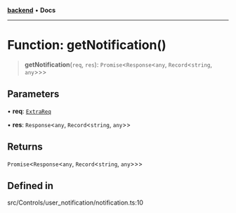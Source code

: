[**backend**](../../../../README.md) • **Docs**

***

# Function: getNotification()

> **getNotification**(`req`, `res`): `Promise`\<`Response`\<`any`, `Record`\<`string`, `any`\>\>\>

## Parameters

• **req**: [`ExtraReq`](../../../../type/interfaces/ExtraReq.md)

• **res**: `Response`\<`any`, `Record`\<`string`, `any`\>\>

## Returns

`Promise`\<`Response`\<`any`, `Record`\<`string`, `any`\>\>\>

## Defined in

src/Controls/user\_notification/notification.ts:10
